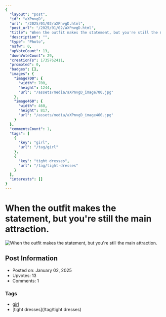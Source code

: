 ```yaml
---
{
  "layout": "post",
  "id": "aXPnvgD",
  "url": "/2025/01/02/aXPnvgD.html",
  "post_url": "/2025/01/02/aXPnvgD.html",
  "title": "When the outfit makes the statement, but you're still the main attraction.",
  "description": "",
  "type": "Photo",
  "nsfw": 0,
  "upVoteCount": 13,
  "downVoteCount": 29,
  "creationTs": 1735762411,
  "promoted": 0,
  "badges": [],
  "images": {
    "image700": {
      "width": 700,
      "height": 1244,
      "url": "/assets/media/aXPnvgD_image700.jpg"
    },
    "image460": {
      "width": 460,
      "height": 817,
      "url": "/assets/media/aXPnvgD_image460.jpg"
    }
  },
  "commentsCount": 1,
  "tags": [
    {
      "key": "girl",
      "url": "/tag/girl"
    },
    {
      "key": "tight dresses",
      "url": "/tag/tight-dresses"
    }
  ],
  "interests": []
}
---
```


# When the outfit makes the statement, but you're still the main attraction.

![When the outfit makes the statement, but you're still the main attraction.](/assets/media/aXPnvgD_image700.jpg)

## Post Information

- Posted on: January 02, 2025
- Upvotes: 13
- Comments: 1

### Tags

- [girl](/tag/girl)
- [tight dresses](/tag/tight dresses)
